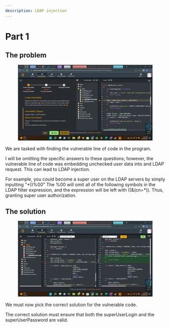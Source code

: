 ```yaml
---
description: LDAP injection
---
```


# Part 1

## The problem

<figure><img src="../../../.gitbook/assets/Screenshot (68).png" alt=""><figcaption></figcaption></figure>

We are tasked with finding the vulnerable line of code in the program.&#x20;

I will be omitting the specific answers to these questions; however, the vulnerable line of code was embedding unchecked user data into and LDAP request. This can lead to LDAP injection.

For example, you could become a super user on the LDAP servers by simply inputting "\*))%00" The %00 will omit all of the following symbols in the LDAP filter expression, and the expression will be left with ((&(cn=\*)). Thus, granting super user authorization.

## The solution

<figure><img src="../../../.gitbook/assets/Screenshot (69).png" alt=""><figcaption></figcaption></figure>

We must now pick the correct solution for the vulnerable code.

The correct solution must ensure that both the superUserLogin and the superUserPassword are valid.

